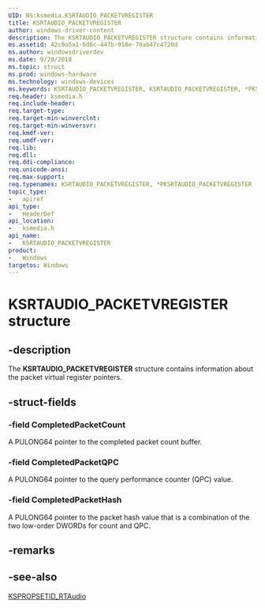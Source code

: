 ```yaml
---
UID: NS:ksmedia.KSRTAUDIO_PACKETVREGISTER
title: KSRTAUDIO_PACKETVREGISTER
author: windows-driver-content
description: The KSRTAUDIO_PACKETVREGISTER structure contains information about the packet virtual register pointers.
ms.assetid: 42c9a5a1-0d6c-447b-918e-70ab47c4720d
ms.author: windowsdriverdev
ms.date: 9/28/2018
ms.topic: struct
ms.prod: windows-hardware
ms.technology: windows-devices
ms.keywords: KSRTAUDIO_PACKETVREGISTER, KSRTAUDIO_PACKETVREGISTER, *PKSRTAUDIO_PACKETVREGISTER, 
req.header: ksmedia.h
req.include-header:
req.target-type:
req.target-min-winverclnt:
req.target-min-winversvr:
req.kmdf-ver:
req.umdf-ver:
req.lib:
req.dll:
req.ddi-compliance:
req.unicode-ansi:
req.max-support:
req.typenames: KSRTAUDIO_PACKETVREGISTER, *PKSRTAUDIO_PACKETVREGISTER
topic_type: 
-	apiref
api_type: 
-	HeaderDef
api_location: 
-	ksmedia.h
api_name: 
-	KSRTAUDIO_PACKETVREGISTER
product:
-   Windows
targetos: Windows
---
```


# KSRTAUDIO_PACKETVREGISTER structure

## -description

The **KSRTAUDIO_PACKETVREGISTER** structure contains information about the packet virtual register pointers.

## -struct-fields

### -field CompletedPacketCount

A PULONG64 pointer to the completed packet count buffer.
 
### -field CompletedPacketQPC

A PULONG64 pointer to the query performance counter (QPC) value.
 
### -field CompletedPacketHash
 
A PULONG64 pointer to the packet hash value that is a combination of the two low-order DWORDs for count and QPC.

## -remarks

## -see-also

[KSPROPSETID_RTAudio](https://docs.microsoft.com/windows-hardware/drivers/audio/kspropsetid-rtaudio)
